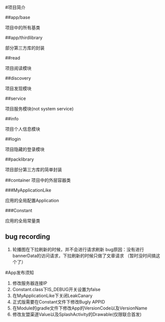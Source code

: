 #项目简介

##app/base

项目中的所有基类

##app/thirdlibrary

部分第三方库的封装

##read 

项目阅读模块

##discovery

项目发现模块

##service

项目服务模块(not system service)

##info

项目个人信息模块

##login

项目隐藏的登录模块

##packlibrary

项目部分第三方库的简单封装

##container
项目中的外层容器类

###MyApplicationLike

应用的全局配置Application

###Constant

应用的全局常量类

## bug recording 

1. 轮播图在下拉刷新的时候，并不会进行请求刷新 
    bug原因：没有进行bannerData的访问请求，下拉刷新的时候只做了文章请求
          （暂时没时间搞这个了）
          
#App发布须知
1. 修改服务器连接IP
2. Constant.class下IS_DEBUG开关设置为false
3. 在MyApplicationLike下关闭LeakCanary
4. 正式版需要在Constant文件下修改Bugly APPID
5. 在Module的gradle文件下修改App的VersionCode以及VersionName
6. 修改友盟渠道Value以及SplashActivity的Drawable(仅限联合首发)




